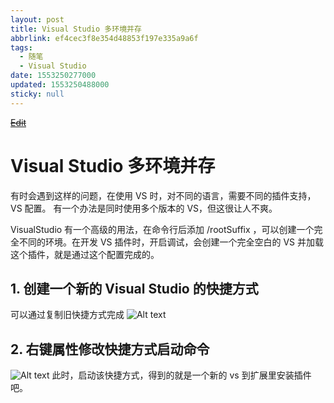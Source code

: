 ```yaml
---
layout: post
title: Visual Studio 多环境并存
abbrlink: ef4cec3f8e354d48853f197e335a9a6f
tags:
  - 随笔
  - Visual Studio
date: 1553250277000
updated: 1553250488000
sticky: null
---
```


<s>[Edit](http://maxiang.io/#/?provider=evernote&guid=03fd74f7-9e30-4888-9a2d-d7df5013912e&notebook=blog)</s>

# Visual Studio 多环境并存

有时会遇到这样的问题，在使用 VS 时，对不同的语言，需要不同的插件支持，VS 配置。
有一个办法是同时使用多个版本的 VS，但这很让人不爽。

VisualStudio 有一个高级的用法，在命令行后添加 /rootSuffix ，可以创建一个完全不同的环境。在开发 VS 插件时，开启调试，会创建一个完全空白的 VS 并加载这个插件，就是通过这个配置完成的。

## 1. 创建一个新的 Visual Studio 的快捷方式

可以通过复制旧快捷方式完成
![Alt text](/resource/0211bedb595cacf8af287db03870bba0.)

## 2. 右键属性修改快捷方式启动命令

![Alt text](/resource/43eff885dcc2050d563d7addf465e6ee.)
此时，启动该快捷方式，得到的就是一个新的 vs
到扩展里安装插件吧。

<div style="display: none;">@%28blog%29%5Bposts%2C%20%u968F%u7B14%2C%20Visual%20Studio%5D%0A%0A%23%20Visual%20Studio%20%u591A%u73AF%u5883%u5E76%u5B58%0A%0A%u6709%u65F6%u4F1A%u9047%u5230%u8FD9%u6837%u7684%u95EE%u9898%uFF0C%u5728%u4F7F%u7528VS%20%u65F6%uFF0C%u5BF9%u4E0D%u540C%u7684%u8BED%u8A00%uFF0C%u9700%u8981%u4E0D%u540C%u7684%u63D2%u4EF6%u652F%u6301%uFF0CVS%u914D%u7F6E%u3002%0A%u6709%u4E00%u4E2A%u529E%u6CD5%u662F%u540C%u65F6%u4F7F%u7528%u591A%u4E2A%u7248%u672C%u7684VS%uFF0C%u4F46%u8FD9%u5F88%u8BA9%u4EBA%u4E0D%u723D%u3002%0A%0AVisualStudio%20%u6709%u4E00%u4E2A%u9AD8%u7EA7%u7684%u7528%u6CD5%uFF0C%u5728%u547D%u4EE4%u884C%u540E%u6DFB%u52A0%20/rootSuffix%20%uFF0C%u53EF%u4EE5%u521B%u5EFA%u4E00%u4E2A%u5B8C%u5168%u4E0D%u540C%u7684%u73AF%u5883%u3002%u5728%u5F00%u53D1%20VS%u63D2%u4EF6%u65F6%uFF0C%u5F00%u542F%u8C03%u8BD5%uFF0C%u4F1A%u521B%u5EFA%u4E00%u4E2A%u5B8C%u5168%u7A7A%u767D%u7684VS%u5E76%u52A0%u8F7D%u8FD9%u4E2A%u63D2%u4EF6%uFF0C%u5C31%u662F%u901A%u8FC7%u8FD9%u4E2A%u914D%u7F6E%u5B8C%u6210%u7684%u3002%0A%0A%23%23%201.%20%u521B%u5EFA%u4E00%u4E2A%u65B0%u7684%20Visual%20Studio%20%u7684%u5FEB%u6377%u65B9%u5F0F%0A%0A%u53EF%u4EE5%u901A%u8FC7%u590D%u5236%u65E7%u5FEB%u6377%u65B9%u5F0F%u5B8C%u6210%0A%21%5BAlt%20text%5D%28./1553250298991.png%29%0A%0A%0A%23%23%202.%20%u53F3%u952E%u5C5E%u6027%u4FEE%u6539%u5FEB%u6377%u65B9%u5F0F%u542F%u52A8%u547D%u4EE4%0A%0A%0A%21%5BAlt%20text%5D%28./1553250369577.png%29%0A%0A%u6B64%u65F6%uFF0C%u542F%u52A8%u8BE5%u5FEB%u6377%u65B9%u5F0F%uFF0C%u5F97%u5230%u7684%u5C31%u662F%u4E00%u4E2A%u65B0%u7684vs%0A%0A%u5230%u6269%u5C55%u91CC%u5B89%u88C5%u63D2%u4EF6%u5427%u3002</div>

